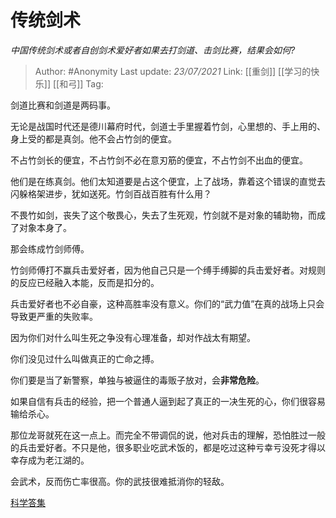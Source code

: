 # 传统剑术
*中国传统剑术或者自创剑术爱好者如果去打剑道、击剑比赛，结果会如何?*

> Author: #Anonymity
> Last update: *23/07/2021*
> Link: [[重剑]] [[学习的快乐]] [[和弓]]
> Tag:

剑道比赛和剑道是两码事。

无论是战国时代还是德川幕府时代，剑道士手里握着竹剑，心里想的、手上用的、身上受的都是真剑。他不会占竹剑的便宜。

不占竹剑长的便宜，不占竹剑不必在意刃筋的便宜，不占竹剑不出血的便宜。

他们是在练真剑。他们太知道要是占这个便宜，上了战场，靠着这个错误的直觉去闪躲格架进步，犹如送死。竹剑百战百胜有什么用？

不畏竹如剑，丧失了这个敬畏心，失去了生死观，竹剑就不是对象的辅助物，而成了对象本身了。

那会练成竹剑师傅。

竹剑师傅打不赢兵击爱好者，因为他自己只是一个缚手缚脚的兵击爱好者。对规则的反应已经融入本能，反而是扣分的。

兵击爱好者也不必自豪，这种高胜率没有意义。你们的“武力值”在真的战场上只会导致更严重的失败率。

因为你们对什么叫生死之争没有心理准备，却对作战太有期望。

你们没见过什么叫做真正的亡命之搏。

你们要是当了新警察，单独与被逼住的毒贩子放对，会**非常危险**。

如果自信有兵击的经验，把一个普通人逼到起了真正的一决生死的心，你们很容易输给杀心。

那位龙哥就死在这一点上。而完全不带调侃的说，他对兵击的理解，恐怕胜过一般的兵击爱好者。不只是他，很多职业吃武术饭的，都是吃过这种亏幸亏没死才得以幸存成为老江湖的。

会武术，反而伤亡率很高。你的武技很难抵消你的轻敌。

[科学答集](https://zhihu.com/collection/304168613)
